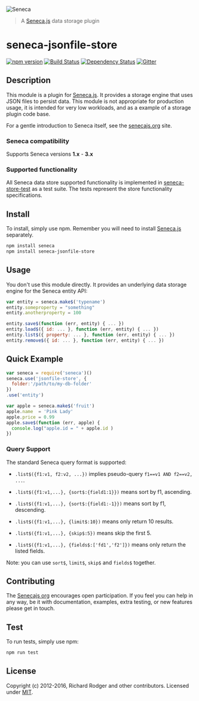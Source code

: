 ![Seneca](http://senecajs.org/files/assets/seneca-logo.png)

> A [Seneca.js][] data storage plugin

# seneca-jsonfile-store
[![npm version][npm-badge]][npm-url]
[![Build Status][travis-badge]][travis-url]
[![Dependency Status][david-badge]][david-url]
[![Gitter][gitter-badge]][gitter-url]

## Description
This module is a plugin for [Seneca.js][]. It provides a storage engine that uses JSON files to
persist data. This module is not appropriate for production usage, it is intended for very low
workloads, and as a example of a storage plugin code base.

For a gentle introduction to Seneca itself, see the [senecajs.org][seneca.js] site.

### Seneca compatibility
Supports Seneca versions **1.x** - **3.x**

### Supported functionality
All Seneca data store supported functionality is implemented in [seneca-store-test](https://github.com/senecajs/seneca-store-test) as a test suite. The tests represent the store functionality specifications.

## Install
To install, simply use npm. Remember you will need to install [Seneca.js][] separately.

```sh
npm install seneca
npm install seneca-jsonfile-store
```

## Usage
You don't use this module directly. It provides an underlying data storage engine
for the Seneca entity API:

```js
var entity = seneca.make$('typename')
entity.someproperty = "something"
entity.anotherproperty = 100

entity.save$(function (err, entity) { ... })
entity.load$({ id: ... }, function (err, entity) { ... })
entity.list$({ property: ... }, function (err, entity) { ... })
entity.remove$({ id: ... }, function (err, entity) { ... })
```

## Quick Example
```js
var seneca = require('seneca')()
seneca.use('jsonfile-store', {
  folder:'/path/to/my-db-folder'
})
.use('entity')

var apple = seneca.make$('fruit')
apple.name  = 'Pink Lady'
apple.price = 0.99
apple.save$(function (err, apple) {
  console.log("apple.id = " + apple.id )
})
```

### Query Support
The standard Seneca query format is supported:

- `.list$({f1:v1, f2:v2, ...})` implies pseudo-query `f1==v1 AND f2==v2, ...`.

- `.list$({f1:v1,...}, {sort$:{field1:1}})` means sort by f1, ascending.

- `.list$({f1:v1,...}, {sort$:{field1:-1}})` means sort by f1, descending.

- `.list$({f1:v1,...}, {limit$:10})` means only return 10 results.

- `.list$({f1:v1,...}, {skip$:5})` means skip the first 5.

- `.list$({f1:v1,...}, {fields$:['fd1','f2']})` means only return the listed fields.

Note: you can use `sort$`, `limit$`, `skip$` and `fields$` together.

## Contributing
The [Senecajs org][] encourages open participation. If you feel you
can help in any way, be it with documentation, examples, extra
testing, or new features please get in touch.

## Test
To run tests, simply use npm:

```sh
npm run test
```

## License
Copyright (c) 2012-2016, Richard Rodger and other contributors.
Licensed under [MIT][].

[MIT]: ./LICENSE
[Senecajs org]: https://github.com/senecajs/
[Seneca.js]: https://www.npmjs.com/package/seneca
[npm-badge]: https://img.shields.io/npm/v/seneca-jsonfile-store.svg
[npm-url]: https://npmjs.com/package/seneca-jsonfile-store
[david-badge]: https://david-dm.org/rjrodger/seneca-jsonfile-store.svg
[david-url]: https://david-dm.org/rjrodger/seneca-jsonfile-store
[travis-badge]: https://travis-ci.org/senecajs/seneca-jsonfile-store.svg
[travis-url]: https://travis-ci.org/senecajs/seneca-jsonfile-store
[gitter-badge]: https://badges.gitter.im/Join%20Chat.svg
[gitter-url]: https://gitter.im/senecajs/seneca
